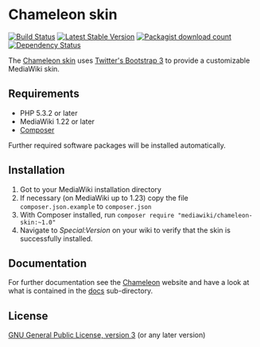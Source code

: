 # Chameleon skin
[![Build Status](https://travis-ci.org/wikimedia/mediawiki-skins-chameleon.svg?branch=master)](https://travis-ci.org/wikimedia/mediawiki-skins-chameleon)
[![Latest Stable Version](https://poser.pugx.org/mediawiki/chameleon-skin/version.png)](https://packagist.org/packages/mediawiki/chameleon-skin)
[![Packagist download count](https://poser.pugx.org/mediawiki/chameleon-skin/d/total.png)](https://packagist.org/packages/mediawiki/chameleon-skin)
[![Dependency Status](https://www.versioneye.com/php/mediawiki:chameleon-skin/badge.png)](https://www.versioneye.com/php/mediawiki:chameleon-skin)

The [Chameleon skin][mw-chameleon-skin] uses [Twitter's Bootstrap 3][twbs] to
provide a customizable MediaWiki skin.

## Requirements

- PHP 5.3.2 or later
- MediaWiki 1.22 or later
- [Composer][composer]

Further required software packages will be installed automatically.

## Installation

1. Got to your MediaWiki installation directory
2. If necessary (on MediaWiki up to 1.23) copy the file `composer.json.example` 
   to `composer.json`  
3. With Composer installed, run
   `composer require "mediawiki/chameleon-skin:~1.0"`
4. Navigate to _Special:Version_ on your wiki to verify that the skin is
   successfully installed.

## Documentation

For further documentation see the [Chameleon][mw-chameleon-skin] website and
have a look at what is contained in the [docs](docs) sub-directory.

## License

[GNU General Public License, version 3][license] (or any later version)

[mw-chameleon-skin]: https://www.mediawiki.org/wiki/Skin:Chameleon
[composer]: https://getcomposer.org/
[twbs]: http://getbootstrap.com/
[license]: https://www.gnu.org/copyleft/gpl.html
